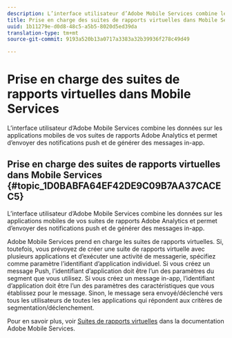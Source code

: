 ```yaml
---
description: L’interface utilisateur d’Adobe Mobile Services combine les données sur les applications mobiles de vos suites de rapports Adobe Analytics et permet d’envoyer des notifications push et de générer des messages in-app.
title: Prise en charge des suites de rapports virtuelles dans Mobile Services
uuid: 1b11279e-d0d8-48c5-a5b5-8020d5ed39da
translation-type: tm+mt
source-git-commit: 9193a520b13a0717a3383a32b39936f278c49d49

---
```



# Prise en charge des suites de rapports virtuelles dans Mobile Services

L’interface utilisateur d’Adobe Mobile Services combine les données sur les applications mobiles de vos suites de rapports Adobe Analytics et permet d’envoyer des notifications push et de générer des messages in-app.

## Prise en charge des suites de rapports virtuelles dans Mobile Services {#topic_1D0BABFA64EF42DE9C09B7AA37CACEC5}

L’interface utilisateur d’Adobe Mobile Services combine les données sur les applications mobiles de vos suites de rapports Adobe Analytics et permet d’envoyer des notifications push et de générer des messages in-app.

Adobe Mobile Services prend en charge les suites de rapports virtuelles. Si, toutefois, vous prévoyez de créer une suite de rapports virtuelle avec plusieurs applications et d’exécuter une activité de messagerie, spécifiez comme paramètre l’identifiant d’application individuel. Si vous créez un message Push, l’identifiant d’application doit être l’un des paramètres du segment que vous utilisez. Si vous créez un message in-app, l’identifiant d’application doit être l’un des paramètres des caractéristiques que vous établissez pour le message. Sinon, le message sera envoyé/déclenché vers tous les utilisateurs de toutes les applications qui répondent aux critères de segmentation/déclenchement.

Pour en savoir plus, voir [Suites de rapports virtuelles](https://docs.adobe.com/content/help/en/mobile-services/using/manage-apps-ug/c-mob-vrs.html) dans la documentation Adobe Mobile Services.

